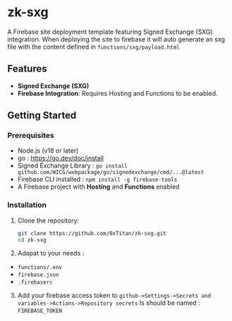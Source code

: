 # zk-sxg

A Firebase site deployment template featuring Signed Exchange (SXG) integration.
When deploying the site to firebase it will auto generate an sxg file with the content defined in ```functions/sxg/payload.html```

## Features
- **Signed Exchange (SXG)**
- **Firebase Integration**: Requires Hosting and Functions to be enabled.

## Getting Started

### Prerequisites
- Node.js (v18 or later)
- go : https://go.dev/doc/install
- Signed Exchange Library : ```go install github.com/WICG/webpackage/go/signedexchange/cmd/...@latest```
- Firebase CLI installed : ```npm install -g firebase-tools```
- A Firebase project with **Hosting** and **Functions** enabled

### Installation
1. Clone the repository:
   ```bash
   git clone https://github.com/0xTitan/zk-sxg.git
   cd zk-sxg
2. Adapat to your needs :
- ```functions/.env```
- ```firebase.json```
- ```.firebaserc```

3. Add your firebase access token to ```github->Settings->Secrets and variables->Actions->Repository secrets```
Is should be named : ```FIREBASE_TOKEN```
